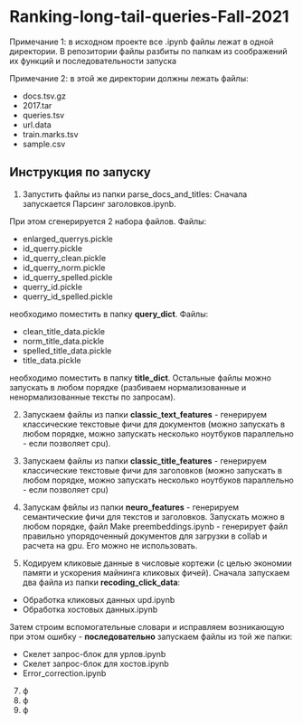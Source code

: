 # Ranking-long-tail-queries-Fall-2021
Примечание 1: в исходном проекте все .ipynb файлы лежат в одной директории. В репозитории файлы разбиты по папкам из соображений их функций и последовательности запуска  

Примечание 2: в этой же директории должны лежать файлы:  
   *  docs.tsv.gz
   *  2017.tar
   *  queries.tsv
   *  url.data
   *  train.marks.tsv
   *  sample.csv  

## Инструкция по запуску
1. Запустить файлы из папки parse_docs_and_titles: Сначала запускается Парсинг заголовков.ipynb.

При этом сгенерируется 2 набора файлов. Файлы:  
* enlarged_querrys.pickle
* id_querry.pickle
* id_querry_clean.pickle
* id_querry_norm.pickle
* id_querry_spelled.pickle
* querry_id.pickle
* querry_id_spelled.pickle

необходимо поместить в папку **query_dict**. Файлы:

* clean_title_data.pickle
* norm_title_data.pickle
* spelled_title_data.pickle
* title_data.pickle

необходимо поместить в папку **title_dict**. Остальные файлы можно запускать в любом порядке (разбиваем нормализованные и ненормализованные тексты по запросам).

2. Запускаем файлы из папки **classic_text_features** - генерируем классические текстовые фичи для документов (можно запускать в любом порядке, можно запускать несколько ноутбуков параллельно - если позволяет cpu).

3. Запускаем файлы из папки **classic_title_features** - генерируем классические текстовые фичи для заголовков (можно запускать в любом порядке, можно запускать несколько ноутбуков параллельно - если позволяет cpu)

4. Запускам фвйлы из папки **neuro_features** - генерируем семантические фичи для текстов и заголовков. Запускать можно в любом порядке, файл Make preembeddings.ipynb - генерирует файл правильно упорядоченный документов для загрузки в collab и расчета на gpu. Его можно не использовать.

5. Кодируем кликовые данные в числовые кортежи (с целью экономии памяти и ускорения майнинга кликовых фичей). Сначала запускаем два файла из папки **recoding_click_data**:

* Обработка кликовых данных upd.ipynb
* Обработка хостовых данных.ipynb

Затем строим вспомогательные словари и исправляем возникающую при этом ошибку - **последовательно** запускаем файлы из той же папки:

* Скелет запрос-блок для урлов.ipynb
* Скелет запрос-блок для хостов.ipynb
* Error_correction.ipynb

7. ф
8. ф
9. ф
